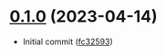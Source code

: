 # [0.1.0](https://github.com/alexcode-cc/Rails601/tree/0.1.0) (2023-04-14)

* Initial commit ([fc32593](https://github.com/alexcode-cc/Rails601/commit/fc32593))



